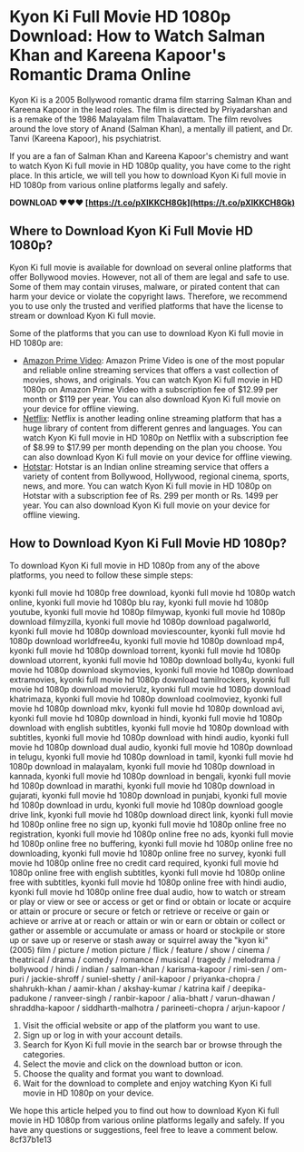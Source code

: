 # Kyon Ki Full Movie HD 1080p Download: How to Watch Salman Khan and Kareena Kapoor's Romantic Drama Online
 
Kyon Ki is a 2005 Bollywood romantic drama film starring Salman Khan and Kareena Kapoor in the lead roles. The film is directed by Priyadarshan and is a remake of the 1986 Malayalam film Thalavattam. The film revolves around the love story of Anand (Salman Khan), a mentally ill patient, and Dr. Tanvi (Kareena Kapoor), his psychiatrist.
 
If you are a fan of Salman Khan and Kareena Kapoor's chemistry and want to watch Kyon Ki full movie in HD 1080p quality, you have come to the right place. In this article, we will tell you how to download Kyon Ki full movie in HD 1080p from various online platforms legally and safely.
 
**DOWNLOAD ❤❤❤ [https://t.co/pXIKKCH8Gk](https://t.co/pXIKKCH8Gk)**


 
## Where to Download Kyon Ki Full Movie HD 1080p?
 
Kyon Ki full movie is available for download on several online platforms that offer Bollywood movies. However, not all of them are legal and safe to use. Some of them may contain viruses, malware, or pirated content that can harm your device or violate the copyright laws. Therefore, we recommend you to use only the trusted and verified platforms that have the license to stream or download Kyon Ki full movie.
 
Some of the platforms that you can use to download Kyon Ki full movie in HD 1080p are:
 
- [Amazon Prime Video](https://www.amazon.com/Kyon-Ki-Salman-Khan/dp/B07B8Z4L9M): Amazon Prime Video is one of the most popular and reliable online streaming services that offers a vast collection of movies, shows, and originals. You can watch Kyon Ki full movie in HD 1080p on Amazon Prime Video with a subscription fee of $12.99 per month or $119 per year. You can also download Kyon Ki full movie on your device for offline viewing.
- [Netflix](https://www.netflix.com/title/70044683): Netflix is another leading online streaming platform that has a huge library of content from different genres and languages. You can watch Kyon Ki full movie in HD 1080p on Netflix with a subscription fee of $8.99 to $17.99 per month depending on the plan you choose. You can also download Kyon Ki full movie on your device for offline viewing.
- [Hotstar](https://www.hotstar.com/in/movies/kyon-ki/1000106297/watch): Hotstar is an Indian online streaming service that offers a variety of content from Bollywood, Hollywood, regional cinema, sports, news, and more. You can watch Kyon Ki full movie in HD 1080p on Hotstar with a subscription fee of Rs. 299 per month or Rs. 1499 per year. You can also download Kyon Ki full movie on your device for offline viewing.

## How to Download Kyon Ki Full Movie HD 1080p?
 
To download Kyon Ki full movie in HD 1080p from any of the above platforms, you need to follow these simple steps:
 
kyonki full movie hd 1080p free download,  kyonki full movie hd 1080p watch online,  kyonki full movie hd 1080p blu ray,  kyonki full movie hd 1080p youtube,  kyonki full movie hd 1080p filmywap,  kyonki full movie hd 1080p download filmyzilla,  kyonki full movie hd 1080p download pagalworld,  kyonki full movie hd 1080p download moviescounter,  kyonki full movie hd 1080p download worldfree4u,  kyonki full movie hd 1080p download mp4,  kyonki full movie hd 1080p download torrent,  kyonki full movie hd 1080p download utorrent,  kyonki full movie hd 1080p download bolly4u,  kyonki full movie hd 1080p download skymovies,  kyonki full movie hd 1080p download extramovies,  kyonki full movie hd 1080p download tamilrockers,  kyonki full movie hd 1080p download movierulz,  kyonki full movie hd 1080p download khatrimaza,  kyonki full movie hd 1080p download coolmoviez,  kyonki full movie hd 1080p download mkv,  kyonki full movie hd 1080p download avi,  kyonki full movie hd 1080p download in hindi,  kyonki full movie hd 1080p download with english subtitles,  kyonki full movie hd 1080p download with subtitles,  kyonki full movie hd 1080p download with hindi audio,  kyonki full movie hd 1080p download dual audio,  kyonki full movie hd 1080p download in telugu,  kyonki full movie hd 1080p download in tamil,  kyonki full movie hd 1080p download in malayalam,  kyonki full movie hd 1080p download in kannada,  kyonki full movie hd 1080p download in bengali,  kyonki full movie hd 1080p download in marathi,  kyonki full movie hd 1080p download in gujarati,  kyonki full movie hd 1080p download in punjabi,  kyonki full movie hd 1080p download in urdu,  kyonki full movie hd 1080p download google drive link,  kyonki full movie hd 1080p download direct link,  kyonki full movie hd 1080p online free no sign up,  kyonki full movie hd 1080p online free no registration,  kyonki full movie hd 1080p online free no ads,  kyonki full movie hd 1080p online free no buffering,  kyonki full movie hd 1080p online free no downloading,  kyonki full movie hd 1080p online free no survey,  kyonki full movie hd 1080p online free no credit card required,  kyonki full movie hd 1080p online free with english subtitles,  kyonki full movie hd 1080p online free with subtitles,  kyonki full movie hd 1080p online free with hindi audio,  kyonki full movie hd 1080p online free dual audio,  how to watch or stream or play or view or see or access or get or find or obtain or locate or acquire or attain or procure or secure or fetch or retrieve or receive or gain or achieve or arrive at or reach or attain or win or earn or obtain or collect or gather or assemble or accumulate or amass or hoard or stockpile or store up or save up or reserve or stash away or squirrel away the "kyon ki" (2005) film / picture / motion picture / flick / feature / show / cinema / theatrical / drama / comedy / romance / musical / tragedy / melodrama / bollywood / hindi / indian / salman-khan / karisma-kapoor / rimi-sen / om-puri / jackie-shroff / suniel-shetty / anil-kapoor / priyanka-chopra / shahrukh-khan / aamir-khan / akshay-kumar / katrina kaif / deepika-padukone / ranveer-singh / ranbir-kapoor / alia-bhatt / varun-dhawan / shraddha-kapoor / siddharth-malhotra / parineeti-chopra / arjun-kapoor /

1. Visit the official website or app of the platform you want to use.
2. Sign up or log in with your account details.
3. Search for Kyon Ki full movie in the search bar or browse through the categories.
4. Select the movie and click on the download button or icon.
5. Choose the quality and format you want to download.
6. Wait for the download to complete and enjoy watching Kyon Ki full movie in HD 1080p on your device.

We hope this article helped you to find out how to download Kyon Ki full movie in HD 1080p from various online platforms legally and safely. If you have any questions or suggestions, feel free to leave a comment below.
 8cf37b1e13
 
